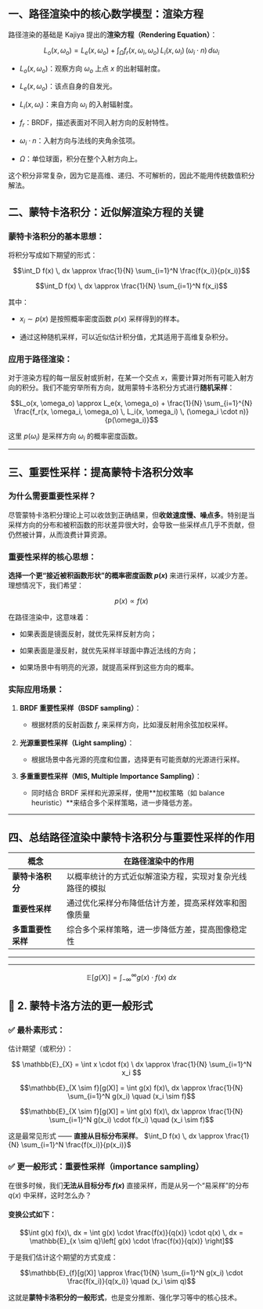 
一、路径渲染中的核心数学模型：渲染方程
-------------------

路径渲染的基础是 Kajiya 提出的**渲染方程（Rendering Equation）**：

$$L_o(x, \omega_o) = L_e(x, \omega_o) + \int_{\Omega} f_r(x, \omega_i, \omega_o) \, L_i(x, \omega_i) \, (\omega_i \cdot n) \, d\omega_i$$

* $L_o(x, \omega_o)$：观察方向 $\omega_o$ 上点 $x$ 的出射辐射度。
    
* $L_e(x, \omega_o)$：该点自身的自发光。
    
* $L_i(x, \omega_i)$：来自方向 $\omega_i$ 的入射辐射度。
    
* $f_r$：BRDF，描述表面对不同入射方向的反射特性。
    
* $\omega_i \cdot n$：入射方向与法线的夹角余弦项。
    
* $\Omega$：单位球面，积分在整个入射方向上。
    

这个积分非常复杂，因为它是高维、递归、不可解析的，因此不能用传统数值积分解法。


二、蒙特卡洛积分：近似解渲染方程的关键
-------------------

### 蒙特卡洛积分的基本思想：

将积分写成如下期望的形式：

$$\int_D f(x) \, dx \approx \frac{1}{N} \sum_{i=1}^N \frac{f(x_i)}{p(x_i)}$$

$$\int_D f(x) \, dx \approx \frac{1}{N} \sum_{i=1}^N f(x_i)$$


其中：

* $x_i \sim p(x)$ 是按照概率密度函数 $p(x)$ 采样得到的样本。
    
* 通过这种随机采样，可以近似估计积分值，尤其适用于高维复杂积分。
    

### 应用于路径渲染：

对于渲染方程的每一层反射或折射，在某一个交点 $x$，需要计算对所有可能入射方向的积分。我们不能穷举所有方向，就用蒙特卡洛积分方式进行**随机采样**：

$$L_o(x, \omega_o) \approx L_e(x, \omega_o) + \frac{1}{N} \sum_{i=1}^{N} \frac{f_r(x, \omega_i, \omega_o) \, L_i(x, \omega_i) \, (\omega_i \cdot n)}{p(\omega_i)}$$

这里 $p(\omega_i)$ 是采样方向 $\omega_i$ 的概率密度函数。

* * *

三、重要性采样：提高蒙特卡洛积分效率
------------------

### 为什么需要重要性采样？

尽管蒙特卡洛积分理论上可以收敛到正确结果，但**收敛速度慢、噪点多**。特别是当采样方向的分布和被积函数的形状差异很大时，会导致一些采样点几乎不贡献，但仍然被计算，从而浪费计算资源。

### 重要性采样的核心思想：

**选择一个更“接近被积函数形状”的概率密度函数 $p(x)$** 来进行采样，以减少方差。理想情况下，我们希望：

$$p(x) \propto f(x)$$

在路径渲染中，这意味着：

* 如果表面是镜面反射，就优先采样反射方向；
    
* 如果表面是漫反射，就优先采样半球面中靠近法线的方向；
    
* 如果场景中有明亮的光源，就提高采样到这些方向的概率。
    

### 实际应用场景：

1. **BRDF 重要性采样（BSDF sampling）**：
    
    * 根据材质的反射函数 $f_r$ 来采样方向，比如漫反射用余弦加权采样。
        
2. **光源重要性采样（Light sampling）**：
    
    * 根据场景中各光源的亮度和位置，选择更有可能贡献的光源进行采样。
        
3. **多重重要性采样（MIS, Multiple Importance Sampling）**：
    
    * 同时结合 BRDF 采样和光源采样，使用**加权策略（如 balance heuristic）**来结合多个采样策略，进一步降低方差。
        

* * *

四、总结路径渲染中蒙特卡洛积分与重要性采样的作用
------------------------

| 概念 | 在路径渲染中的作用 |
| --- | --- |
| **蒙特卡洛积分** | 以概率统计的方式近似解渲染方程，实现对复杂光线路径的模拟 |
| **重要性采样** | 通过优化采样分布降低估计方差，提高采样效率和图像质量 |
| **多重重要性采样** | 综合多个采样策略，进一步降低方差，提高图像稳定性 |

* * *

* * *

$$\mathbb{E}[g(X)] = \int_{-\infty}^{\infty} g(x) \cdot f(x)\  dx$$


🔁 2. **蒙特卡洛方法的更一般形式**
----------------------

### ✅ 最朴素形式：

估计期望（或积分）：

$$ \mathbb{E}_{X} = \int x \cdot f(x) \ dx \approx \frac{1}{N} \sum_{i=1}^N x_i $$

$$\mathbb{E}_{X \sim f}[g(X)] = \int g(x) f(x)\, dx \approx \frac{1}{N} \sum_{i=1}^N g(x_i) \quad (x_i \sim f)$$


$$\mathbb{E}_{X \sim f}[g(X)] = \int g(x) f(x)\, dx \approx \frac{1}{N} \sum_{i=1}^N g(x_i) \cdot f(x_i) \quad (x_i \sim f)$$

这是最常见形式 —— **直接从目标分布采样**。 $\int_D f(x) \, dx \approx \frac{1}{N} \sum_{i=1}^N \frac{f(x_i)}{p(x_i)}$



### ✅ 更一般形式：**重要性采样（importance sampling）**

在很多时候，我们**无法从目标分布 $f(x)$** 直接采样，而是从另一个“易采样”的分布 $q(x)$ 中采样，这时怎么办？

#### 变换公式如下：

$$\int g(x) f(x)\, dx = \int g(x) \cdot \frac{f(x)}{q(x)} \cdot q(x) \, dx = \mathbb{E}_{x \sim q}\left[ g(x) \cdot \frac{f(x)}{q(x)} \right]$$

于是我们估计这个期望的方式变成：

$$\mathbb{E}_{f}[g(X)] \approx \frac{1}{N} \sum_{i=1}^N g(x_i) \cdot \frac{f(x_i)}{q(x_i)} \quad (x_i \sim q)$$

这就是**蒙特卡洛积分的一般形式**，也是变分推断、强化学习等中的核心技术。
